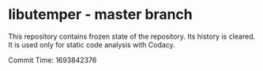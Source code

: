 # libutemper - master branch

This repository contains frozen state of the repository.
Its history is cleared. It is used only for static code
analysis with Codacy.

Commit Time: 1693842376